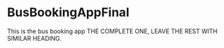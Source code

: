 # BusBookingAppFinal
This is the bus booking app
THE COMPLETE ONE, LEAVE THE REST WITH SIMILAR HEADING.

